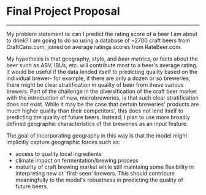# Final Project Proposal
---

My problem statement is: can I predict the rating score of a beer I am about to drink?  I am going to do so using a database of ~2700 craft beers from CraftCans.com, joined on average ratings scores from RateBeer.com.

My hypothesis is that geography, style, and *beer metrics*, or facts about the beer such as ABV, IBUs, etc. will contribute most to a beer's average rating.  It would be useful if the data lended itself to predicting quality based on the individual brewer- for example, if there are only a dozen or so breweries, there might be clear stratification in quality of beer from these various brewers.  Part of the challenge in the diversification of the craft beer market with the introduction of new, microbreweries, is that such clear stratification does not exist.  While it may be the case that certain breweries' products are much higher quality than their competitors', this does not lend itself to predicting the quality of future beers.  Instead, I plan to use more broadly defined geographic characteristics of the breweries as an input feature.

The goal of incorporating geography in this way is that the model might implicitly capture geographic forces such as:
* access to quality local ingredients
* climate impact on fermentation/brewing process
* maturity of craft brewing market
while still maintaing some flexibility in interpreting new or 'first-seen' brewers.  This should contribute meaningfully to the model's robustness in predicting the quality of future beers. 

